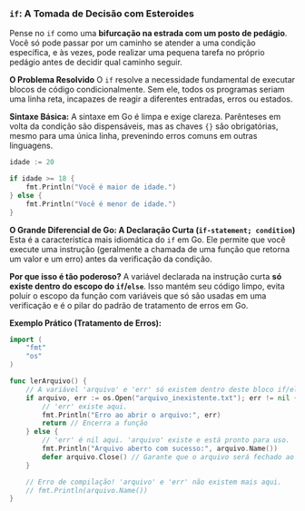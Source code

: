### **`if`: A Tomada de Decisão com Esteroides**

Pense no `if` como uma **bifurcação na estrada com um posto de pedágio**. Você só pode passar por um caminho se atender a uma condição específica, e às vezes, pode realizar uma pequena tarefa no próprio pedágio antes de decidir qual caminho seguir.

**O Problema Resolvido**
O `if` resolve a necessidade fundamental de executar blocos de código condicionalmente. Sem ele, todos os programas seriam uma linha reta, incapazes de reagir a diferentes entradas, erros ou estados.

**Sintaxe Básica:**
A sintaxe em Go é limpa e exige clareza. Parênteses em volta da condição são dispensáveis, mas as chaves `{}` são obrigatórias, mesmo para uma única linha, prevenindo erros comuns em outras linguagens.

```go
idade := 20

if idade >= 18 {
    fmt.Println("Você é maior de idade.")
} else {
    fmt.Println("Você é menor de idade.")
}
```

**O Grande Diferencial de Go: A Declaração Curta (`if-statement; condition`)**
Esta é a característica mais idiomática do `if` em Go. Ele permite que você execute uma instrução (geralmente a chamada de uma função que retorna um valor e um erro) antes da verificação da condição.

**Por que isso é tão poderoso?**
A variável declarada na instrução curta **só existe dentro do escopo do `if`/`else`**. Isso mantém seu código limpo, evita poluir o escopo da função com variáveis que só são usadas em uma verificação e é o pilar do padrão de tratamento de erros em Go.

**Exemplo Prático (Tratamento de Erros):**
```go
import (
    "fmt"
    "os"
)

func lerArquivo() {
    // A variável 'arquivo' e 'err' só existem dentro deste bloco if/else.
    if arquivo, err := os.Open("arquivo_inexistente.txt"); err != nil {
        // 'err' existe aqui.
        fmt.Println("Erro ao abrir o arquivo:", err)
        return // Encerra a função
    } else {
        // 'err' é nil aqui. 'arquivo' existe e está pronto para uso.
        fmt.Println("Arquivo aberto com sucesso:", arquivo.Name())
        defer arquivo.Close() // Garante que o arquivo será fechado ao sair da função.
    }

    // Erro de compilação! 'arquivo' e 'err' não existem mais aqui.
    // fmt.Println(arquivo.Name()) 
}
```